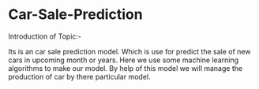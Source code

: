 # Car-Sale-Prediction
Introduction of Topic:-

Its is an car sale prediction model.
Which is use for predict the sale of new cars in upcoming month or years.
Here we use some machine learning algorithms to make our model.
By help of this model we will manage the production of car by there particular model.

